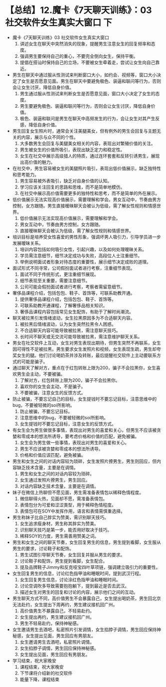 # 【总结】12.魔卡《7天聊天训练》：03 社交软件女生真实大窗口 下

-   魔卡《7天聊天训练》03 社交软件女生真实大窗口
    1.  讲述女生在聊天中突然消失的现象，提醒男生注意女生的回复频率和态度。
    2.  强调男生要保持自己的重心，不要完全倒向女生，保持平衡。
    3.  提倡在搭讪时保持自己的立场，不要被女生牵着走，尝试让女生向自己靠近。
-   男生在聊天中通过服从性测试来判断窗口大小，如约会、视频等，窗口大小决定了女生是否愿意见面。男生在聊天中要避免极色、装逼和联问等行为，否则会让女生讨厌，降低自身价值。
    1.  男生通过服从性测试来判断女生是否愿意见面，窗口大小决定了女生的态度。
    2.  男生要避免极色、装逼和联问等行为，否则会让女生讨厌，降低自身价值。
    3.  极色、装逼和联问是男生在聊天中高频发生的行为，会让女生对其产生反感，降低自身价值。
-   男生回复女生照片时，通常会关注美腿美女，但有例外的男生会回复与主题无关的内容，展示与众不同的个性。
    1.  大多数男生会回复与美腿美女相关的内容，表现出对繁殖价值的关注。
    2.  男生被女生的价值所吸引，表现出缺乏定力和稳定性。
    3.  女生在社交中展示高级猎人的特质，通过连环套套和反转引诱男生，展现出高价值的魅力。
-   在社交中，男生容易被女生的美腿照片吸引，表现出低价值展示，缺乏独特性和思考能力。
    1.  男生容易被外表吸引，缺乏对自身价值的认知。
    2.  学习应该关注回复的思路和思维，而不是简单地模仿。
    3.  在社交中展示高价值需要更多的独特性和思考，而不是简单的外在展示。
-   低价值展示无法实现高价值展示，需要理解和学会。男女互动中，节奏由男方控制，女方跟随。男生直接暧昧聊天会被认为低级，需了解女性规则和情感世界。
    1.  低价值展示无法实现高价值展示，需要理解和学会。
    2.  男女互动中，节奏由男方控制，女方跟随。
    3.  直接暧昧聊天会被认为低级，需了解女性规则和情感世界。
-   培训目标是培养受女性喜爱的男性形象，强调坏男人吸引力，引导学员进一步发展暧昧关系。
    1.  培训内容包括如何吸引女性，引起兴趣，以及如何处理暧昧关系。
    2.  学员需注意细节，细节决定成功与失败，高段位人士注重细节。
    3.  举例说明面试者形象对待态度的重要性，展示细节决定成败的道理。
-   面试形式不同寻常，公司假扮面试者进行考察，注重细节表现。
    1.  面试不同于传统形式，更注重细节展现。
    2.  细节表现至关重要，需要注意细节。
    3.  公司可能会假扮面试者进行考察，考察者需留意细节。
-   奢侈品课程介绍，包括包包、鞋子、首饰等，可联系助教开通。
    1.  提供奢侈品课程介绍，包括包包、鞋子、首饰等。
    2.  可联系助教开通课程，了解奢侈品相关知识。
    3.  奢侈品课程内容包括常见女生配饰，有助于了解时尚潮流。
-   聊天被拉黑引发情绪波动，女生拉黑原因多为不合适聊天内容。
    1.  被拉黑后情绪波动，认为女生突然拉黑令人困惑。
    2.  不合适聊天内容可能导致被拉黑，需注意聊天技巧。
    3.  长时间不聊天或无交流可能导致被拉黑，需注意维护聊天关系。
-   男女在社交软件上互动，女生对男生表现出期待，但男生突然不再联系，女生因可得性不足被拉黑。男生要求女生发照片和视频，女生表现生疏，男生却夸奖女生的腿。他们讨论喝奶茶并涉及转账，最后提醒社交软件上主动要联系方式的可能是骗子。
-   通过聊天了解对方，重点在于红包转账上限为200，骗子不会拉黑你，女生喜欢男生会主动，不要被骗。
    1.  了解对方，红包转账上限为200，骗子不会拉黑你。
    2.  喜欢你的女生会主动，不是骗子。
    3.  不要被骗，注意女生的反馈方式。
-   防止被骗，不要忘记自己的目标，女生提钱时不要忘记目标，注意思维中的bug，不要被轻微的soi所影响。
    1.  防止被骗，不要忘记目标。
    2.  注意思维中的bug，不要被轻微的soi所影响。
    3.  女生提钱时不要忘记目标，注意女生的反馈方式。
-   有女生会为男生做很多事情，表现出对男生的喜爱和关心，但男生不应该被贪婪和零成本的想法所诱导，要考虑价格和价值的匹配，避免被骗。
    1.  女生会为男生做一些事情，表现出对男生的喜爱和关心。
    2.  男生不应该被贪婪和零成本的想法所诱导。
    3.  价格和价值应该匹配，避免被骗。
-   男生和女生之间的对话内容较为琐碎，女生发照片撩男生，男生则回应，但内容缺乏技术含量，主要是在调情。
    1.  男生和女生之间的对话内容较为琐碎。
    2.  女生通过发照片撩男生，男生回应。
    3.  对话内容缺乏技术含量，主要是在调情。
-   妹子在微信上热聊但不愿见面，男生需准备表情包以稀释色情程度。
    1.  微信聊得火热，见面却不愿，需准备表情包。
    2.  表情包分为可爱和涩涩类型，用于稀释色情程度。
    3.  表情包可在SOY中发挥作用，语言和表情需慎重选择。
-   男生称妹子比自己胖实为赞美，需识别聊天技巧。
    1.  女生追求瘦身材，男生称其胖实为赞美。
    2.  识别聊天技巧是第一步，能否用好取决于技巧。
    3.  稀释SOY的力度，男生需善用赞美之词。
-   男生和女生之间的聊天节奏，女生回复男生的信息，男生提到看脚，女生服从男生的要求，讨论鞋子和配饰。
    1.  男生试图引导聊天节奏，女生回复并服从男生的要求。
    2.  讨论鞋子和配饰，男生提到看脚，女生配合。
    3.  提及品牌鞋子Jimmy和反克哑宝四叶草项链，强调建立吸引力的重要性。
-   女生回复男生的信息，讨论红色指甲油和睡眠时间，提到武汉行程。
    1.  女生回复男生信息，讨论涂红色指甲油和睡眠时间。
    2.  讨论空调吹多导致需要抱抱躺下，提到最近是否去武汉。
    3.  描述女生对男生的回复和讨论的内容，展示他们之间的互动。
-   男生聊天方式不同，高价值男生不会暴露自己，女生提出喝奶茶，男生回北京无法赴约，女生提出下周再约，男生建议接机回广州。
    1.  高价值男生不暴露自己，不轻易赴约。
    2.  女生提出再约，男生建议接机回广州。
    3.  男生不轻易赴约，保持神秘感。
-   女生邀请男生去酒吧，私密照片引发调情，女生掐脖子调情，男生回应保持神秘感，女生提出见面，男生回应有男朋友。
    1.  女生邀请男生去酒吧，私密照片调情。
    2.  女生掐脖子调情，男生回应保持神秘感。
    3.  女生提出见面，男生回应有男朋友。
-   学习结束，祝大家晚安
    1.  课程结束，祝大家晚安
    2.  下节课将介绍新的社交软件
    3.  能量下降，课程结束